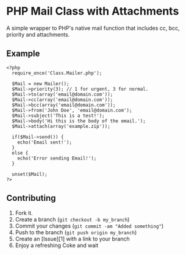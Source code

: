 PHP Mail Class with Attachments
=============

A simple wrapper to PHP's native mail function that includes cc, bcc, priority and attachments.


Example
-----------
    <?php
      require_once('Class.Mailer.php');
      
      $Mail = new Mailer();
      $Mail->priority(3); // 1 for urgent, 3 for normal.
      $Mail->to(array('email@domain.com'));
      $Mail->cc(array('email@domain.com'));
      $Mail->bcc(array('email@domain.com'));
      $Mail->from('John Doe', 'email@domain.com');
      $Mail->subject('This is a test!');
      $Mail->body('Hi this is the body of the email.');
      $Mail->attach(array('example.zip'));

      if($Mail->send()) {
        echo('Email sent!');
      }
      else {
        echo('Error sending Email!');
      }

      unset($Mail);
    ?>

Contributing
------------

1. Fork it.
2. Create a branch (`git checkout -b my_branch`)
3. Commit your changes (`git commit -am "Added something"`)
4. Push to the branch (`git push origin my_branch`)
5. Create an [Issue][1] with a link to your branch
6. Enjoy a refreshing Coke and wait
